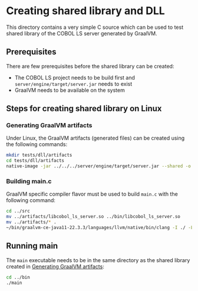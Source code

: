 # Creating shared library and DLL

This directory contains a very simple C source which can be used to test shared library of the COBOL LS server generated by GraalVM.

## Prerequisites

There are few prerequisites before the shared library can be created:

- The COBOL LS project needs to be build first and `server/engine/target/server.jar` needs to exist
- GraalVM needs to be available on the system

## Steps for creating shared library on Linux

### Generating GraalVM artifacts

Under Linux, the GraalVM artifacts (generated files) can be created using the following commands:

```sh
mkdir tests/dll/artifacts
cd tests/dll/artifacts
native-image -jar ../../../server/engine/target/server.jar --shared -o libcobol_ls_server
```

### Building main.c

GraalVM specific compiler flavor must be used to build `main.c` with the following command:

```sh
cd ../src
mv ../artifacts/libcobol_ls_server.so ../bin/libcobol_ls_server.so
mv ../artifacts/* .
~/bin/graalvm-ce-java11-22.3.3/languages/llvm/native/bin/clang -I ./ -L ../bin/ -l cobol_ls_server -Wl,-rpath ./ -o ../bin/main main.c
```

## Running main

The `main` executable needs to be in the same directory as the shared library created in [Generating GraalVM artifacts](#generating-graalvm-artifacts):

```sh
cd ../bin
./main
```
